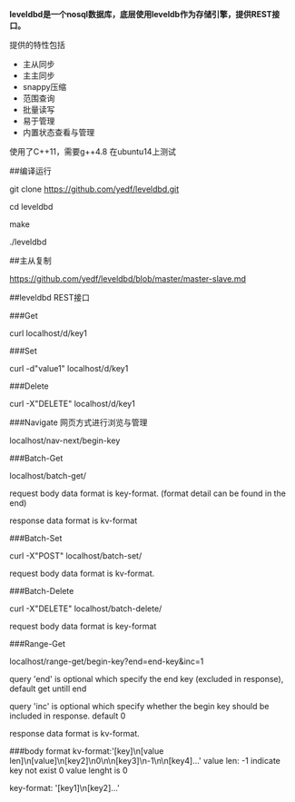 **leveldbd是一个nosql数据库，底层使用leveldb作为存储引擎，提供REST接口。**

提供的特性包括

- 主从同步
- 主主同步
- snappy压缩
- 范围查询
- 批量读写
- 易于管理
- 内置状态查看与管理

使用了C++11，需要g++4.8 在ubuntu14上测试

##编译运行

git clone https://github.com/yedf/leveldbd.git

cd leveldbd

make

./leveldbd

##主从复制

https://github.com/yedf/leveldbd/blob/master/master-slave.md

##leveldbd REST接口

###Get

curl localhost/d/key1


###Set

curl -d"value1" localhost/d/key1


###Delete

curl -X"DELETE" localhost/d/key1


###Navigate 网页方式进行浏览与管理

localhost/nav-next/begin-key


###Batch-Get

localhost/batch-get/

request body data format is key-format. (format detail can be found in the end)

response data format is kv-format


###Batch-Set

curl -X"POST" localhost/batch-set/

request body data format is kv-format.


###Batch-Delete

curl -X"DELETE" localhost/batch-delete/

request body data format is key-format


###Range-Get

localhost/range-get/begin-key?end=end-key&inc=1

query 'end' is optional which specify the end key (excluded in response), default get untill end

query 'inc' is optional which specify whether the begin key should be included in response. default 0

response data format is kv-format.


###body format
kv-format:'[key]\n[value len]\n[value]\n[key2]\n0\n\n[key3]\n-1\n\n[key4]...'
    value len:
        -1 indicate key not exist
        0  value lenght is 0


key-format: '[key1]\n[key2]...'
